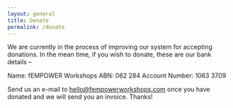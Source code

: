 ```yaml
---
layout: general
title: Donate
permalink: /donate
---
```


We are currently in the process of improving our system for accepting donations. In the mean time, if you wish to donate, these are our bank details –

Name: fEMPOWER Workshops
ABN: 062 284
Account Number: 1063 3709

Send us an e-mail to hello@fempowerworkshops.com once you have donated and we will send you an invoice. Thanks!
